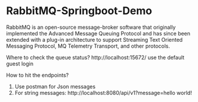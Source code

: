 # RabbitMQ-Springboot-Demo
RabbitMQ is an open-source message-broker software that originally implemented the Advanced Message Queuing Protocol and has since been extended with a plug-in architecture to support Streaming Text Oriented Messaging Protocol, MQ Telemetry Transport, and other protocols.

Where to check the queue status?
http://localhost:15672/
use the default guest login

How to hit the endpoints?
1. Use postman for Json messages
2. For string messages: http://localhost:8080/api/v1?message=hello world!
